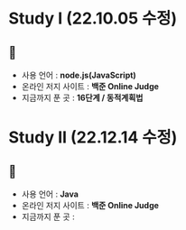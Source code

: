 # Study I (22.10.05 수정)
## :raising_hand:

- 사용 언어 : **node.js(JavaScript)**    
- 온라인 저지 사이트 : **백준 Online Judge**
- 지금까지 푼 곳 : **16단계 / 동적계획법** 


# Study II (22.12.14 수정)
## :raising_hand:

- 사용 언어 :  **Java** 
- 온라인 저지 사이트 : **백준 Online Judge**
- 지금까지 푼 곳 : 